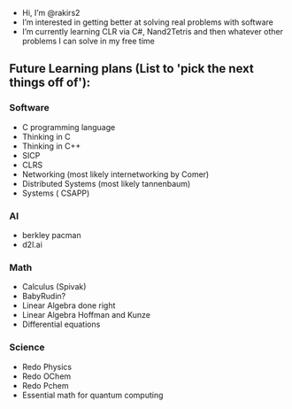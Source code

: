- Hi, I’m @rakirs2
- I’m interested in getting better at solving real problems with software
- I’m currently learning CLR via C#, Nand2Tetris and then whatever other problems I can solve in my free time


## Future Learning plans (List to 'pick the next things off of'):

### Software
- C programming language 
- Thinking in C
- Thinking in C++
- SICP
- CLRS
- Networking (most likely internetworking by Comer)
- Distributed Systems (most likely tannenbaum)
- Systems ( CSAPP)

### AI
- berkley pacman
- d2l.ai

### Math
- Calculus (Spivak)
- BabyRudin?
- Linear Algebra done right
- Linear Algebra Hoffman and Kunze
- Differential equations


### Science
- Redo Physics
- Redo OChem 
- Redo Pchem
- Essential math for quantum computing
<!---
rakirs2/rakirs2 is a ✨ special ✨ repository because its `README.md` (this file) appears on your GitHub profile.
You can click the Preview link to take a look at your changes.
--->
